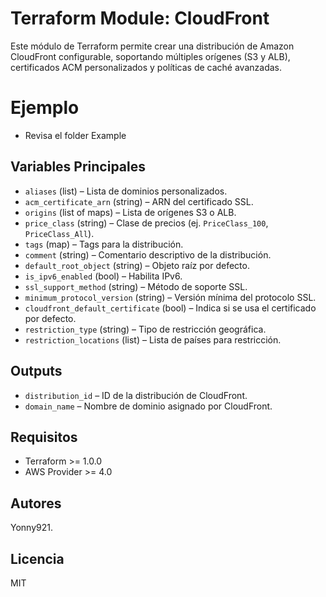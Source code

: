 # Terraform Module: CloudFront

Este módulo de Terraform permite crear una distribución de Amazon CloudFront configurable, soportando múltiples orígenes (S3 y ALB), certificados ACM personalizados y políticas de caché avanzadas.

# Ejemplo
- Revisa el folder Example

## Variables Principales

- `aliases` (list) – Lista de dominios personalizados.
- `acm_certificate_arn` (string) – ARN del certificado SSL.
- `origins` (list of maps) – Lista de orígenes S3 o ALB.
- `price_class` (string) – Clase de precios (ej. `PriceClass_100`, `PriceClass_All`).
- `tags` (map) – Tags para la distribución.
- `comment` (string) – Comentario descriptivo de la distribución.
- `default_root_object` (string) – Objeto raíz por defecto.
- `is_ipv6_enabled` (bool) – Habilita IPv6.
- `ssl_support_method` (string) – Método de soporte SSL.
- `minimum_protocol_version` (string) – Versión mínima del protocolo SSL.
- `cloudfront_default_certificate` (bool) – Indica si se usa el certificado por defecto.
- `restriction_type` (string) – Tipo de restricción geográfica.
- `restriction_locations` (list) – Lista de países para restricción.

## Outputs

- `distribution_id` – ID de la distribución de CloudFront.
- `domain_name` – Nombre de dominio asignado por CloudFront.

## Requisitos

- Terraform >= 1.0.0
- AWS Provider >= 4.0

## Autores

Yonny921.

## Licencia

MIT